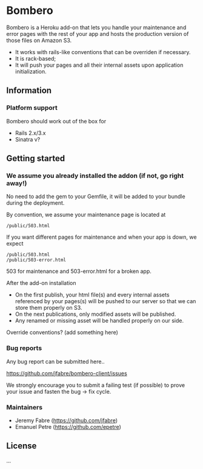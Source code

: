 # Bombero

Bombero is a Heroku add-on that lets you handle your maintenance and error pages with the rest of your app and hosts the production version of those files on Amazon S3.

* It works with rails-like conventions that can be overriden if necessary.
* It is rack-based;
* It will push your pages and all their internal assets upon application initialization. 

## Information

### Platform support

Bombero should work out of the box for

* Rails 2.x/3.x
* Sinatra v?

## Getting started

### We assume you already installed the addon (if not, go right away!)
No need to add the gem to your Gemfile, it will be added to your bundle during the deployment.

By convention, we assume your maintenance page is located at

```console
/public/503.html
```

If you want different pages for maintenance and when your app is down, we expect 

```console
/public/503.html
/public/503-error.html
```

503 for maintenance and 503-error.html for a broken app.

After the add-on installation

* On the first publish, your html file(s) and every internal assets referenced by your pages(s) will be pushed to our server so that we can store them properly on S3.
* On the next publications, only modified assets will be published. 
* Any renamed or missing asset will be handled properly on our side.

Override conventions? (add something here)

### Bug reports

Any bug report can be submitted here..

https://github.com/jfabre/bombero-client/issues

We strongly encourage you to submit a failing test (if possible) to prove your issue and fasten the bug -> fix cycle.


### Maintainers

* Jeremy Fabre (https://github.com/jfabre)
* Emanuel Petre (https://github.com/epetre)


## License

  ...
